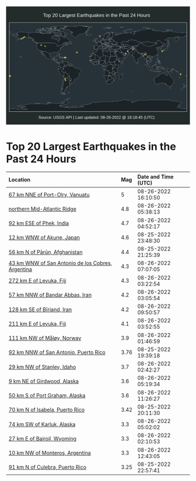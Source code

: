 ![Map](./map.png)

# Top 20 Largest Earthquakes in the Past 24 Hours

| Location | Mag | Date and Time (UTC) |
|:---|:---|:---|
| [67 km NNE of Port-Olry, Vanuatu](https://earthquake.usgs.gov/earthquakes/eventpage/us7000i2qa) | 5 | 08-26-2022 16:10:50 |
| [northern Mid-Atlantic Ridge](https://earthquake.usgs.gov/earthquakes/eventpage/us7000i2ik) | 4.8 | 08-26-2022 05:38:13 |
| [92 km ESE of Phek, India](https://earthquake.usgs.gov/earthquakes/eventpage/us7000i2i8) | 4.7 | 08-26-2022 04:52:17 |
| [12 km WNW of Akune, Japan](https://earthquake.usgs.gov/earthquakes/eventpage/us7000i2h1) | 4.6 | 08-25-2022 23:48:30 |
| [56 km N of Pārūn, Afghanistan](https://earthquake.usgs.gov/earthquakes/eventpage/us7000i2fx) | 4.4 | 08-25-2022 21:25:39 |
| [43 km WNW of San Antonio de los Cobres, Argentina](https://earthquake.usgs.gov/earthquakes/eventpage/us7000i2j1) | 4.3 | 08-26-2022 07:07:05 |
| [272 km E of Levuka, Fiji](https://earthquake.usgs.gov/earthquakes/eventpage/us7000i2hw) | 4.3 | 08-26-2022 03:22:54 |
| [57 km NNW of Bandar Abbas, Iran](https://earthquake.usgs.gov/earthquakes/eventpage/us7000i2hs) | 4.2 | 08-26-2022 03:05:54 |
| [128 km SE of Bīrjand, Iran](https://earthquake.usgs.gov/earthquakes/eventpage/us7000i2k0) | 4.2 | 08-26-2022 09:50:57 |
| [211 km E of Levuka, Fiji](https://earthquake.usgs.gov/earthquakes/eventpage/us7000i2i2) | 4.1 | 08-26-2022 03:52:55 |
| [111 km NW of Måløy, Norway](https://earthquake.usgs.gov/earthquakes/eventpage/us7000i2hk) | 3.9 | 08-26-2022 01:46:59 |
| [92 km NNW of San Antonio, Puerto Rico](https://earthquake.usgs.gov/earthquakes/eventpage/pr2022237000) | 3.76 | 08-25-2022 19:39:18 |
| [29 km NW of Stanley, Idaho](https://earthquake.usgs.gov/earthquakes/eventpage/us7000i2hn) | 3.7 | 08-26-2022 02:42:27 |
| [9 km NE of Girdwood, Alaska](https://earthquake.usgs.gov/earthquakes/eventpage/ak022axozwr6) | 3.6 | 08-26-2022 05:19:34 |
| [50 km S of Port Graham, Alaska](https://earthquake.usgs.gov/earthquakes/eventpage/ak022axslzwk) | 3.6 | 08-26-2022 11:26:27 |
| [70 km N of Isabela, Puerto Rico](https://earthquake.usgs.gov/earthquakes/eventpage/pr71367978) | 3.42 | 08-25-2022 20:11:30 |
| [74 km SW of Karluk, Alaska](https://earthquake.usgs.gov/earthquakes/eventpage/ak022axow76q) | 3.3 | 08-26-2022 05:02:02 |
| [27 km E of Bairoil, Wyoming](https://earthquake.usgs.gov/earthquakes/eventpage/us7000i2hj) | 3.3 | 08-26-2022 02:10:53 |
| [10 km NW of Monteros, Argentina](https://earthquake.usgs.gov/earthquakes/eventpage/us7000i2kg) | 3.3 | 08-26-2022 12:43:05 |
| [91 km N of Culebra, Puerto Rico](https://earthquake.usgs.gov/earthquakes/eventpage/pr71368018) | 3.25 | 08-25-2022 22:57:41 |
